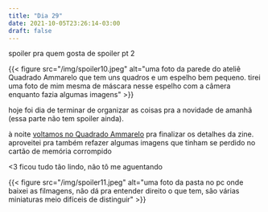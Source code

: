 ```yaml
---
title: "Dia 29"
date: 2021-10-05T23:26:14-03:00
draft: false
---
```


spoiler pra quem gosta de spoiler pt 2

{{< figure src="/img/spoiler10.jpeg" alt="uma foto da parede do ateliê Quadrado Ammarelo que tem uns quadros e um espelho bem pequeno. tirei uma foto de mim mesma de máscara nesse espelho com a câmera enquanto fazia algumas imagens" >}}

hoje foi dia de terminar de organizar as coisas pra a novidade de amanhã (essa parte não tem spoiler ainda). 

à noite [voltamos no Quadrado Ammarelo](https://cem.engajaflix.club/timeline/dia28/) pra finalizar os detalhes da zine. aproveitei pra também refazer algumas imagens que tinham se perdido no cartão de memória corrompido

 <3 ficou tudo tão lindo, não tô me aguentando 

 {{< figure src="/img/spoiler11.jpeg" alt="uma foto da pasta no pc onde baixei as filmagens, não dá pra entender direito o que tem, são várias miniaturas meio difíceis de distinguir" >}}